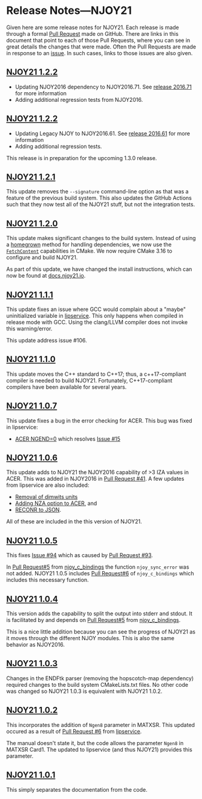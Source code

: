 # Release Notes&mdash;NJOY21
Given here are some release notes for NJOY21. Each release is made through a formal [Pull Request](https://github.com/njoy/NJOY21/pulls) made on GitHub. There are links in this document that point to each of those Pull Requests, where you can see in great details the changes that were made. Often the Pull Requests are made in response to an [issue](https://github.com/njoy/NJOY21/issues). In such cases, links to those issues are also given.

## [NJOY21 1.2.2](https://github.com/njoy/NJOY21/pull/142)
- Updating NJOY2016 dependency to NJOY2016.71. See [release 2016.71](https://github.com/njoy/NJOY2016/releases/tag/2016.71) for more information
- Adding additional regression tests from NJOY2016.

## [NJOY21 1.2.2](https://github.com/njoy/NJOY21/pull/142)
- Updating Legacy NJOY to NJOY2016.61. See [release 2016.61](https://github.com/njoy/NJOY2016/releases/tag/2016.61) for more information
- Adding additional regression tests.

This release is in preparation for the upcoming 1.3.0 release.

## [NJOY21 1.2.1](https://github.com/njoy/NJOY21/pull/126)
This update removes the `--signature` command-line option as that was a feature of the previous build system. This also updates the GitHub Actions such that they now test all of the NJOY21 stuff, but not the integration tests.

## [NJOY21 1.2.0](https://github.com/njoy/NJOY21/pull/122)
This update makes significant changes to the build system. Instead of using a [homegrown](https://github.com/njoy/metaconfigure) method for handling dependencies, we now use the [`FetchContent`](https://cmake.org/cmake/help/v3.16/module/FetchContent.html) capabilities in CMake. We now require CMake 3.16 to configure and build NJOY21.

As part of this update, we have changed the install instructions, which can now be found at [docs.njoy21.io](https://docs.njoy21.io/install.html).

## [NJOY21 1.1.1](https://github.com/njoy/NJOY21/pull/107)
This update fixes an issue where GCC would complain about a "maybe" uninitialized variable in [lipservice](https://github.com/njoy/lipservice). This only happens when compiled in release mode with GCC. Using the clang/LLVM compiler does not invoke this warning/error.

This update address issue #106.

## [NJOY21 1.1.0](https://github.com/njoy/NJOY21/pull/104)
This update moves the C++ standard to C++17; thus, a c++17-compliant compiler is needed to build NJOY21. Fortunately, C++17-compliant compilers have been available for several years.

## [NJOY21 1.0.7](https://github.com/njoy/NJOY21/pull/101)
This update fixes a bug in the error checking for ACER. This bug was fixed in lipservice:

- [ACER NGEND=0](https://github.com/njoy/lipservice/pull/14) which resolves [Issue #15](https://github.com/njoy/lipservice/issues/15)

## [NJOY21 1.0.6](https://github.com/njoy/NJOY21/pull/99)
This update adds to NJOY21 the NJOY2016 capability of >3 IZA values in ACER. This was added in NJOY2016 in [Pull Request #41](https://github.com/njoy/NJOY2016/pull/141). A few updates from lipservice are also included:

- [Removal of dimwits units](https://github.com/njoy/lipservice/pull/10)
- [Adding NZA option to ACER](https://github.com/njoy/lipservice/pull/11), and
- [RECONR to JSON](https://github.com/njoy/lipservice/pull/12).

All of these are included in the this version of NJOY21.
## [NJOY21 1.0.5](https://github.com/njoy/NJOY21/pull/95)
This fixes [Issue \#94](https://github.com/njoy/NJOY21/issues/94) which as caused by [Pull Request \#93](https://github.com/njoy/NJOY21/pull/93).

In [Pull Request#5](https://github.com/njoy/njoy_c_bindings/pull/5) from [njoy_c_bindings](https://github.com/njoy/njoy_c_bindings) the function `njoy_sync_error` was not added. NJOY21 1.0.5 includes [Pull Request#6](https://github.com/njoy/njoy_c_bindings/pull/6) of `njoy_c_bindings` which includes this necessary function.

## [NJOY21 1.0.4](https://github.com/njoy/NJOY21/pull/93)
This version adds the capability to split the output into stderr and stdout. It is facilitated by and depends on [Pull Request#5](https://github.com/njoy/njoy_c_bindings/pull/5) from [njoy_c_bindings](https://github.com/njoy/njoy_c_bindings).

This is a nice little addition because you can see the progress of NJOY21 as it moves through the different NJOY modules. This is also the same behavior as NJOY2016.

## [NJOY21 1.0.3](https://github.com/njoy/NJOY21/pull/92)
Changes in the ENDFtk parser (removing the hopscotch-map dependency) required changes to the build system CMakeLists.txt files. No other code was changed so NJOY21 1.0.3 is equivalent with NJOY21 1.0.2.

## [NJOY21 1.0.2](https://github.com/njoy/NJOY21/pull/87/)
This incorporates the addition of `Ngen8` parameter in MATXSR. This updated occured as a result of [Pull Request \#6](https://github.com/njoy/lipservice/pull/6) from [lipservice](https://github.com/njoy/lipservice).

The manual doesn't state it, but the code allows the parameter `Ngen8` in MATXSR Card1. The updated to lipservice (and thus NJOY21) provides this parameter.

## [NJOY21 1.0.1](https://github.com/njoy/NJOY21/pull/92)
This simply separates the documentation from the code.
